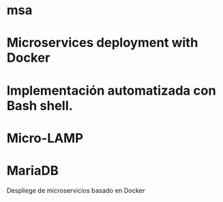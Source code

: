 
#  msa
#
#  Microservices deployment with Docker

# Implementación automatizada con Bash shell.

#   Micro-LAMP
#   MariaDB


Despliege de microservicios basado en Docker



